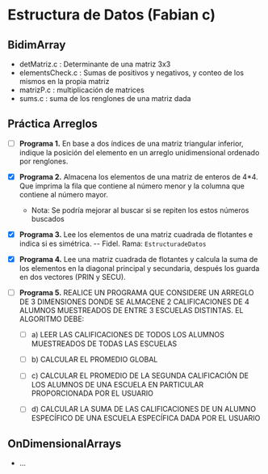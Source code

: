 # Estructura de Datos (Fabian c)

## BidimArray
- detMatriz.c : Determinante de una matriz 3x3
- elementsCheck.c : Sumas de positivos y negativos, y conteo de los mismos en la propia matriz
- matrizP.c : multiplicación de matrices
- sums.c : suma de los renglones de una matriz dada

## Práctica Arreglos
- [ ] **Programa 1.** En base a dos índices de una matriz triangular inferior, indique la posición del elemento en un arreglo unidimensional ordenado por renglones.
- [x] **Programa 2.** Almacena los elementos de una matriz de enteros de 4*4. Que imprima la fila que contiene al número menor y la columna que contiene al número mayor.
    - Nota: Se podría mejorar al buscar si se repiten los estos números buscados
- [x] **Programa 3.** Lee los elementos de una matriz cuadrada de flotantes e indica si es simétrica. -- Fidel. Rama: `EstructuradeDatos`

- [x] **Programa 4.** Lee una matriz cuadrada de flotantes y calcula la suma de los elementos en la diagonal principal y secundaria, después los guarda en dos vectores (PRIN y SECU).
- [ ] **Programa 5.** REALICE UN PROGRAMA QUE CONSIDERE UN ARREGLO DE 3 DIMENSIONES DONDE SE ALMACENE 2 CALIFICACIONES DE 4 ALUMNOS MUESTREADOS DE ENTRE 3 ESCUELAS DISTINTAS. EL ALGORITMO DEBE:
	- [ ] a) LEER LAS CALIFICACIONES DE TODOS LOS ALUMNOS MUESTREADOS DE TODAS LAS ESCUELAS 
	- [ ] b) CALCULAR EL PROMEDIO GLOBAL
	- [ ] c) CALCULAR EL PROMEDIO DE LA SEGUNDA CALIFICACIÓN DE LOS ALUMNOS DE UNA ESCUELA EN PARTICULAR PROPORCIONADA POR EL USUARIO
	- [ ] d) CALCULAR LA SUMA DE LAS CALIFICACIONES DE UN ALUMNO ESPECÍFICO DE UNA ESCUELA ESPECÍFICA DADA POR EL USUARIO


## OnDimensionalArrays
 - ...